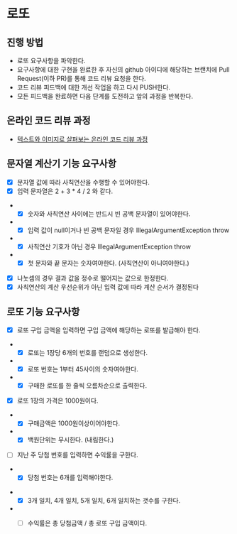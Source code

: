 # 로또
## 진행 방법
* 로또 요구사항을 파악한다.
* 요구사항에 대한 구현을 완료한 후 자신의 github 아이디에 해당하는 브랜치에 Pull Request(이하 PR)를 통해 코드 리뷰 요청을 한다.
* 코드 리뷰 피드백에 대한 개선 작업을 하고 다시 PUSH한다.
* 모든 피드백을 완료하면 다음 단계를 도전하고 앞의 과정을 반복한다.

## 온라인 코드 리뷰 과정
* [텍스트와 이미지로 살펴보는 온라인 코드 리뷰 과정](https://github.com/next-step/nextstep-docs/tree/master/codereview)

## 문자열 계산기 기능 요구사항
- [x] 문자열 값에 따라 사칙연산을 수행할 수 있어야한다.
- [x] 입력 문자열은 2 + 3 * 4 / 2 와 같다.
* - [x] 숫자와 사칙연산 사이에는 반드시 빈 공백 문자열이 있어야한다.
* - [x] 입력 값이 null이거나 빈 공백 문자일 경우 IllegalArgumentException throw
* - [x] 사칙연산 기호가 아닌 경우 IllegalArgumentException throw
* - [x] 첫 문자와 끝 문자는 숫자여야한다. (사칙연산이 아니여야한다.)
- [x] 나눗셈의 경우 결과 값을 정수로 떨어지는 값으로 한정한다.
- [x] 사칙연산의 계산 우선순위가 아닌 입력 값에 따라 계산 순서가 결정된다

## 로또 기능 요구사항
- [x] 로또 구입 금액을 입력하면 구입 금액에 해당하는 로또를 발급해야 한다.
- -[x] 로또는 1장당 6개의 번호를 랜덤으로 생성한다.
- -[x] 로또 번호는 1부터 45사이의 숫자여야한다.
- - [x] 구매한 로또를 한 줄씩 오름차순으로 출력한다.
- [x] 로또 1장의 가격은 1000원이다.
- - [x] 구매금액은 1000원이상이어야한다.
- - [x] 백원단위는 무시한다. (내림한다.)
-[ ] 지난 주 당첨 번호를 입력하면 수익률을 구한다.
- -[x] 당첨 번호는 6개를 입력해야한다. 
* -[x] 3개 일치, 4개 일치, 5개 일치, 6개 일치하는 갯수를 구한다.
* - [ ] 수익률은 총 당첨금액 / 총 로또 구입 금액이다.


